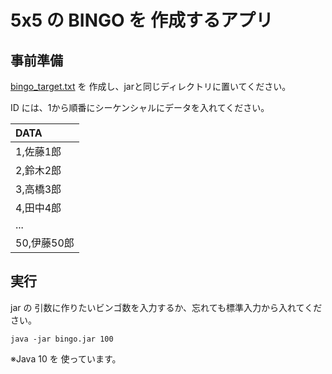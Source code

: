 # 5x5 の BINGO を 作成するアプリ


事前準備
--------

[bingo_target.txt](https://github.com/kouji-kojima/Bingo/blob/master/bingo_target.txt) を 作成し、jarと同じディレクトリに置いてください。

ID には、1から順番にシーケンシャルにデータを入れてください。

|DATA        |
|:-----------|
|1,佐藤1郎   |
|2,鈴木2郎   |
|3,高橋3郎   |
|4,田中4郎   |
|...         |
|50,伊藤50郎 |


実行
----

jar の 引数に作りたいビンゴ数を入力するか、忘れても標準入力から入れてください。

```
java -jar bingo.jar 100
```

※Java 10 を 使っています。
